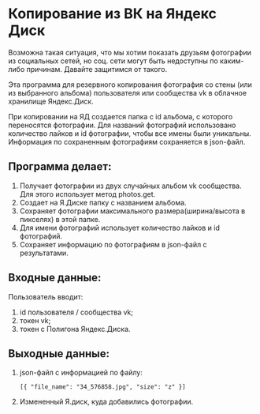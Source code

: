 # Копирование из ВК на Яндекс Диск

Возможна такая ситуация, что мы хотим показать друзьям фотографии из социальных сетей, но соц. сети могут быть недоступны по каким-либо причинам. Давайте защитимся от такого.

Эта программа для резервного копирования фотография со стены (или из выбранного альбома) пользователя или сообщества vk в облачное хранилище Яндекс.Диск.

При копировании на ЯД создается папка с id альбома, с которого переносятся фотографии. 
Для названий фотографий использовано количество лайков и id фотографии, чтобы все имены были уникальны.
Информация по сохраненным фотографиям сохраняется в json-файл.

## Программа делает:

1. Получает фотографии из двух случайных альбом vk сообщества. Для этого использует метод photos.get.
2. Создает на Я.Диске папку с названием альбома.
3. Сохраняет фотографии максимального размера(ширина/высота в пикселях) в этой папке.
4. Для имени фотографий использует количество лайков и id фотографий.
5. Сохраняет информацию по фотографиям в json-файл с результатами.


## Входные данные:
Пользователь вводит:

1. id пользователя / сообщества vk;
2. токен vk;
3. токен с Полигона Яндекс.Диска. 

## Выходные данные:
1. json-файл с информацией по файлу:

    `[{
    "file_name": "34_576858.jpg",
    "size": "z"
    }]`
2. Измененный Я.диск, куда добавились фотографии.​​
